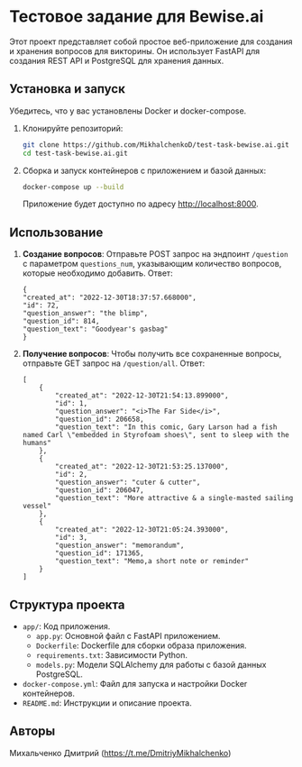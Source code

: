 # Тестовое задание для Bewise.ai

Этот проект представляет собой простое веб-приложение для создания и хранения вопросов для викторины. Он использует FastAPI для создания REST API и PostgreSQL для хранения данных.

## Установка и запуск

Убедитесь, что у вас установлены Docker и docker-compose.

1. Клонируйте репозиторий:

    ```bash
    git clone https://github.com/MikhalchenkoD/test-task-bewise.ai.git
    cd test-task-bewise.ai.git
    ```

2. Сборка и запуск контейнеров с приложением и базой данных:

    ```bash
    docker-compose up --build
    ```

   Приложение будет доступно по адресу [http://localhost:8000](http://localhost:8000).

## Использование

1. **Создание вопросов**: Отправьте POST запрос на эндпоинт `/question` с параметром `questions_num`, указывающим количество вопросов, которые необходимо добавить. Ответ:

    ```
    {
    "created_at": "2022-12-30T18:37:57.668000",
    "id": 72,
    "question_answer": "the blimp",
    "question_id": 814,
    "question_text": "Goodyear's gasbag"
    }
    ```

2. **Получение вопросов**: Чтобы получить все сохраненные вопросы, отправьте GET запрос на `/question/all`. Ответ:

    ```
    [
        {
            "created_at": "2022-12-30T21:54:13.899000",
            "id": 1,
            "question_answer": "<i>The Far Side</i>",
            "question_id": 206658,
            "question_text": "In this comic, Gary Larson had a fish named Carl \"embedded in Styrofoam shoes\", sent to sleep with the humans"
        },
        {
            "created_at": "2022-12-30T21:53:25.137000",
            "id": 2,
            "question_answer": "cuter & cutter",
            "question_id": 206047,
            "question_text": "More attractive & a single-masted sailing vessel"
        },
        {
            "created_at": "2022-12-30T21:05:24.393000",
            "id": 3,
            "question_answer": "memorandum",
            "question_id": 171365,
            "question_text": "Memo,a short note or reminder"
        }
    ]
    ```

## Структура проекта

- `app/`: Код приложения.
  - `app.py`: Основной файл с FastAPI приложением.
  - `Dockerfile`: Dockerfile для сборки образа приложения.
  - `requirements.txt`: Зависимости Python.
  - `models.py`: Модели SQLAlchemy для работы с базой данных PostgreSQL.
- `docker-compose.yml`: Файл для запуска и настройки Docker контейнеров.
- `README.md`: Инструкции и описание проекта.

## Авторы

Михальченко Дмитрий (https://t.me/DmitriyMikhalchenko)

